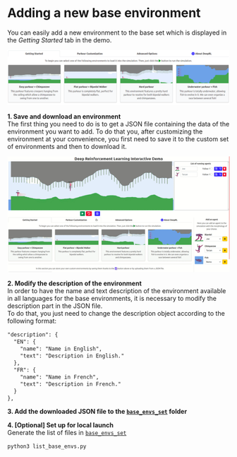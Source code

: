 # Adding a new base environment

You can easily add a new environment to the base set which is displayed in the *Getting Started* tab in the demo.

![Base environments set](graphics/base_envs_set.png)

**1. Save and download an environment**  
The first thing you need to do is to get a JSON file containing the data of the environment you want to add. To do that you, after customizing the environment at your convenience, you first need to save it to the custom set of environments and then to download it.

![Save and download an environment](graphics/save_dl_env.gif)

**2. Modify the description of the environment**  
In order to have the name and text description of the environment available in all languages for the base environments, it is necessary to modify the description part in the JSON file.  
To do that, you just need to change the description object according to the following format:
```
"description": {
  "EN": {
    "name": "Name in English",
    "text": "Description in English."
  }, 
  "FR": {
    "name": "Name in French",
    "text": "Description in French."
  }
},
```

**3. Add the downloaded JSON file to the [`base_envs_set`] folder**

**4. [Optional] Set up for local launch**  
Generate the list of files in [`base_envs_set`]  
```
python3 list_base_envs.py
```

[`base_envs_set`]: ../web_demo/base_envs_set 